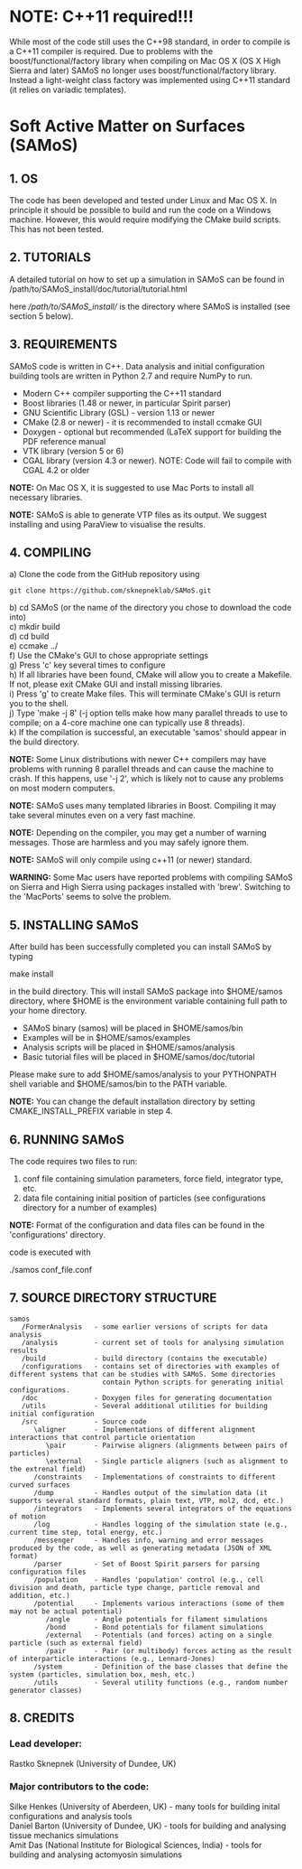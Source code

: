 # NOTE: C++11 required!!!

While most of the code still uses the C++98 standard, in order to compile is a C++11 compiler is required.
Due to problems with the boost/functional/factory library when compiling on Mac OS X (OS X High Sierra and later)
SAMoS no longer uses boost/functional/factory library. Instead a light-weight class factory was implemented using 
C++11 standard (it relies on variadic templates).

# Soft Active Matter on Surfaces (SAMoS)

## 1. OS

The code has been developed and tested under Linux and Mac OS X. 
In principle it should be possible to build and run the code on 
a Windows machine. However, this would require modifying the CMake
build scripts. This has not been tested. 

## 2. TUTORIALS

A detailed tutorial on how to set up a simulation in SAMoS can be found in 
/path/to/SAMoS_install/doc/tutorial/tutorial.html

here */path/to/SAMoS_install/* is the directory where SAMoS is installed (see section 5 below).

## 3. REQUIREMENTS

SAMoS code is written in C++. Data analysis and initial configuration 
building tools are written in Python 2.7 and require NumPy to run.

* Modern C++ compiler supporting the C++11 standard 
* Boost libraries (1.48 or newer, in particular Spirit parser)
* GNU Scientific Library (GSL) - version 1.13 or newer 
* CMake (2.8 or newer) - it is recommended to install ccmake GUI
* Doxygen - optional but recommended (LaTeX support for building the PDF reference manual
* VTK library (version 5 or 6)
* CGAL library (version 4.3 or newer). NOTE: Code will fail to compile with CGAL 4.2 or older

**NOTE:** On Mac OS X, it is suggested to use Mac Ports to install all necessary libraries.

**NOTE:** SAMoS is able to generate VTP files as its output. We suggest installing and using ParaView 
to visualise the results. 

## 4. COMPILING 

a) Clone the code from the GitHub repository using 

    git clone https://github.com/sknepneklab/SAMoS.git

b) cd SAMoS (or the name of the directory you chose to download the code into) <br />
c) mkdir build <br />
d) cd build <br />
e) ccmake ../ <br />
f) Use the CMake's GUI to chose appropriate settings <br />
g) Press 'c' key several times to configure <br />
h) If all libraries have been found, CMake will allow you to create a Makefile. If not, please exit CMake GUI and install missing libraries. <br />
i) Press 'g' to create Make files. This will terminate CMake's GUI is return you to the shell. <br />
j) Type 'make -j 8' (-j option tells make how many parallel threads to use to compile; on a 4-core machine one can typically use 8 threads). <br /> 
k) If the compilation is successful, an executable 'samos' should appear in the build directory.

**NOTE:** Some Linux distributions with newer C++ compilers may have problems with running 8 parallel threads and can cause the machine to crash. 
If this happens, use '-j 2', which is likely not to cause any problems on most modern computers. 

**NOTE:** SAMoS uses many templated libraries in Boost. Compiling it may take several minutes even on a very fast machine.

**NOTE:** Depending on the compiler, you may get a number of warning messages. Those are harmless and you may safely ignore them.  

**NOTE:** SAMoS will only compile using c++11 (or newer) standard.

**WARNING:** Some Mac users have reported problems with compiling SAMoS on Sierra and High Sierra using packages installed with 'brew'. Switching to 
the 'MacPorts' seems to solve the problem.   

## 5. INSTALLING SAMoS 

After build has been successfully completed you can install SAMoS by typing 

make install 

in the build directory. This will install SAMoS package into $HOME/samos directory, where $HOME is 
the environment variable containing full path to your home directory. 

  - SAMoS binary (samos) will be placed in $HOME/samos/bin 
  - Examples will be in  $HOME/samos/examples 
  - Analysis scripts will be placed in $HOME/samos/analysis 
  - Basic tutorial files will be placed in $HOME/samos/doc/tutorial

Please make sure to add $HOME/samos/analysis to your PYTHONPATH shell variable and $HOME/samos/bin to the PATH variable.

**NOTE:** You can change the default installation directory by setting CMAKE_INSTALL_PREFIX variable in step 4. 


## 6. RUNNING SAMoS

The code requires two files to run:

   1. conf file containing simulation parameters, force field, integrator type, etc.
   2. data file containing initial position of particles (see configurations directory for a number of examples)

**NOTE:** Format of the configuration and data files can be found in the 'configurations' directory.

code is executed with 

./samos conf_file.conf

## 7. SOURCE DIRECTORY STRUCTURE

```
samos 
   /FormerAnalysis   - some earlier versions of scripts for data analysis
   /analysis         - current set of tools for analysing simulation results 
   /build            - build directory (contains the executable)
   /configurations   - contains set of directories with examples of different systems that can be studies with SAMoS. Some directories 
                       contain Python scripts for generating initial configurations. 
   /doc              - Doxygen files for generating documentation
   /utils            - Several additional utilities for building initial configuration 
   /src              - Source code 
      \aligner       - Implementations of different alignment interactions that control particle orientation 
         \pair       - Pairwise aligners (alignments between pairs of particles)
         \external   - Single particle aligners (such as alignment to the extrenal field)
      /constraints   - Implementations of constraints to different curved surfaces 
      /dump          - Handles output of the simulation data (it supports several standard formats, plain text, VTP, mol2, dcd, etc.)
      /integrators   - Implements several integrators of the equations of motion
      /log           - Handles logging of the simulation state (e.g., current time step, total energy, etc.)
      /messenger     - Handles info, warning and error messages produced by the code, as well as generating metadata (JSON of XML format)
      /parser        - Set of Boost Spirit parsers for parsing configuration files
      /population    - Handles 'population' control (e.g., cell division and death, particle type change, particle removal and addition, etc.)
      /potential     - Implements various interactions (some of them may not be actual potential)
         /angle      - Angle potentials for filament simulations
         /bond       - Bond potentials for filament simulations 
         /external   - Potentials (and forces) acting on a single particle (such as external field)
         /pair       - Pair (or multibody) forces acting as the result of interparticle interactions (e.g., Lennard-Jones)
      /system        - Definition of the base classes that define the system (particles, simulation box, mesh, etc.)
      /utils         - Several utility functions (e.g., random number generator classes)
```

## 8. CREDITS

### Lead developer:

Rastko Sknepnek (University of Dundee, UK) 

### Major contributors to the code:

Silke Henkes (University of Aberdeen, UK)   - many tools for building inital configurations and analysis tools <br />
Daniel Barton (University of Dundee, UK)    - tools for building and analysing tissue mechanics simulations <br />
Amit Das (National Institute for Biological Sciences, India)  - tools for building and analysing actomyosin simulations 





